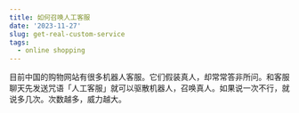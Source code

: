 ```yaml
---
title: 如何召唤人工客服
date: '2023-11-27'
slug: get-real-custom-service
tags:
  - online shopping
---
```


目前中国的购物网站有很多机器人客服。它们假装真人，却常常答非所问。和客服聊天先发送咒语「人工客服」就可以驱散机器人，召唤真人。如果说一次不行，就说多几次。次数越多，威力越大。
